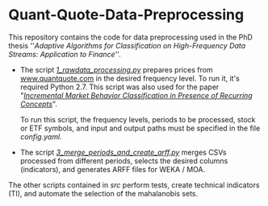 # Quant-Quote-Data-Preprocessing



This repository contains the code for data preprocessing used in the PhD thesis ''*Adaptive Algorithms for Classification on High-Frequency Data Streams: Application to Finance*''.

- The script *[1_rawdata_processing.py](https://github.com/cetrulin/Quant-Quote-Data-Preprocessing/blob/master/src/1_rawdata_processing.py)* prepares prices from www.quantquote.com in the desired frequency level. To run it, it's required Python 2.7. This script was also used for the paper "*[Incremental Market Behavior Classification in Presence of Recurring Concepts](https://doi.org/10.3390/e21010025)*".

  To run this script, the frequency levels, periods to be processed, stock or ETF symbols, and input and output paths must be specified in the file *config.yaml*.

- The script [*3_merge_periods_and_create_arff.py*](https://github.com/cetrulin/Quant-Quote-Data-Preprocessing/blob/master/src/3_merge_periods_and_create_arff.py) merges CSVs processed from different periods, selects the desired columns (indicators), and generates ARFF files for WEKA / MOA.

The other scripts contained in *src* perform tests, create technical indicators (TI), and automate the selection of the mahalanobis sets.

